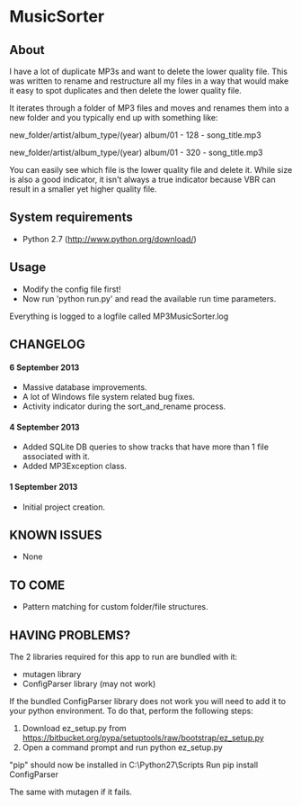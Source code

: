 # MusicSorter


## About


I have a lot of duplicate MP3s and want to delete the lower quality file.
This was written to rename and restructure all my files in a way that
would make it easy to spot duplicates and then delete the lower quality
file. 

It iterates through a folder of MP3 files and moves and renames them into
a new folder and you typically end up with something like: 

new_folder/artist/album_type/(year) album/01 - 128 - song_title.mp3

new_folder/artist/album_type/(year) album/01 - 320 - song_title.mp3

You can easily see which file is the lower quality file and delete it.
While size is also a good indicator, it isn't always a true indicator
because VBR can result in a smaller yet higher quality file.





## System requirements


  * Python 2.7 (http://www.python.org/download/)




## Usage


  * Modify the config file first!
  * Now run 'python run.py' and read the available run time parameters.

Everything is logged to a logfile called MP3MusicSorter.log




## CHANGELOG


#### 6 September 2013

  * Massive database improvements.
  * A lot of Windows file system related bug fixes.
  * Activity indicator during the sort_and_rename process. 


#### 4 September 2013

  * Added SQLite DB queries to show tracks that have more than 1 file associated with it.
  * Added MP3Exception class.


#### 1 September 2013

  * Initial project creation.




## KNOWN ISSUES


  * None
  
  
  
  
## TO COME

  * Pattern matching for custom folder/file structures.






## HAVING PROBLEMS?



The 2 libraries required for this app to run are bundled with it:
  
  * mutagen library
  * ConfigParser library  (may not work)

If the bundled ConfigParser library does not work you will need to add it to your python environment.
To do that, perform the following steps:

  1.  Download ez_setup.py from https://bitbucket.org/pypa/setuptools/raw/bootstrap/ez_setup.py
  2.  Open a command prompt and run
          python ez_setup.py
    
"pip" should now be installed in C:\Python27\Scripts
Run 
    pip install ConfigParser

The same with mutagen if it fails.



